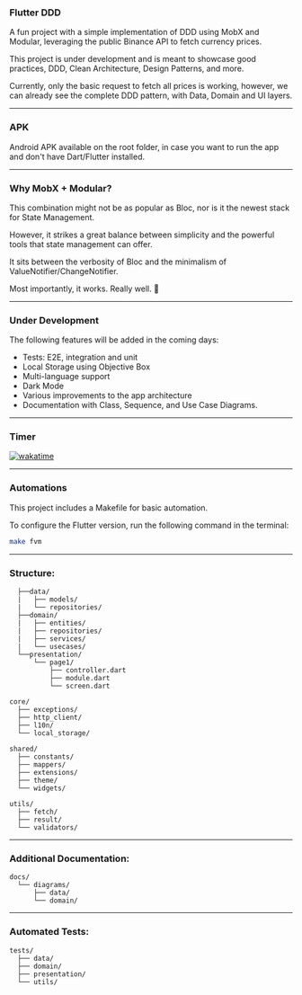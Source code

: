 ### Flutter DDD  

A fun project with a simple implementation of DDD using MobX and Modular, leveraging the public Binance API to fetch currency prices.

This project is under development and is meant to showcase good practices, DDD, Clean Architecture, Design Patterns, and more.

Currently, only the basic request to fetch all prices is working, however, we can already see the complete DDD pattern, with Data, Domain and UI layers.

---
### APK
Android APK available on the root folder, in case you want to run the app and don't have Dart/Flutter installed.

---

### Why MobX + Modular?  

This combination might not be as popular as Bloc, nor is it the newest stack for State Management.  

However, it strikes a great balance between simplicity and the powerful tools that state management can offer.

It sits between the verbosity of Bloc and the minimalism of ValueNotifier/ChangeNotifier.  

Most importantly, it works. Really well. 🚀  

---

### Under Development

The following features will be added in the coming days:

- Tests: E2E, integration and unit
- Local Storage using Objective Box
- Multi-language support
- Dark Mode
- Various improvements to the app architecture
- Documentation with Class, Sequence, and Use Case Diagrams.


---

### Timer

[![wakatime](https://wakatime.com/badge/user/81ee337c-1e3d-460c-9004-b1ee1d921524/project/8e57dd84-45a1-4384-80f0-09216746f224.svg)](https://wakatime.com/badge/user/81ee337c-1e3d-460c-9004-b1ee1d921524/project/8e57dd84-45a1-4384-80f0-09216746f224)

---

### Automations  

This project includes a Makefile for basic automation.  

To configure the Flutter version, run the following command in the terminal:  

```sh
make fvm
```

---
### Structure:

```
  ├──data/
  |   ├── models/
  |   └── repositories/ 
  ├──domain/
  |   ├── entities/
  |   ├── repositories/
  |   ├── services/
  |   └── usecases/
  └──presentation/
      └── page1/
          ├── controller.dart
          ├── module.dart
          └── screen.dart

core/
  ├── exceptions/
  ├── http_client/
  ├── l10n/
  └── local_storage/

shared/
  ├── constants/
  ├── mappers/
  ├── extensions/
  ├── theme/
  └── widgets/

utils/
  ├── fetch/
  ├── result/
  └── validators/
```
---
### Additional Documentation:
```
docs/
  └── diagrams/
      ├── data/
      └── domain/
```
---
### Automated Tests:
```
tests/
  ├── data/
  ├── domain/
  ├── presentation/
  └── utils/
```